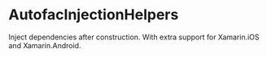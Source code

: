 # AutofacInjectionHelpers
Inject dependencies after construction. With extra support for Xamarin.iOS and Xamarin.Android.
